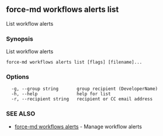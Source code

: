## force-md workflows alerts list

List workflow alerts

### Synopsis

List workflow alerts

```
force-md workflows alerts list [flags] [filename]...
```

### Options

```
  -g, --group string       group recipient (DeveloperName)
  -h, --help               help for list
  -r, --recipient string   recipient or CC email address
```

### SEE ALSO

* [force-md workflows alerts](force-md_workflows_alerts.md)	 - Manage workflow alerts


